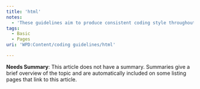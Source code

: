 ```yaml
---
title: 'html'
notes:
  - 'These guidelines aim to produce consistent coding style throughout all HTML examples on WebPlatform Docs.'
tags:
  - Basic
  - Pages
uri: 'WPD:Content/coding guidelines/html'

---
```

**Needs Summary**: This article does not have a summary. Summaries give a brief overview of the topic and are automatically included on some listing pages that link to this article.

